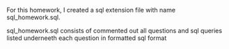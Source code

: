 For this homework, I created  a sql extension file with name sql_homework.sql.

sql_homework.sql consists of commented out all questions and sql queries listed underneeth each question in formatted sql format 